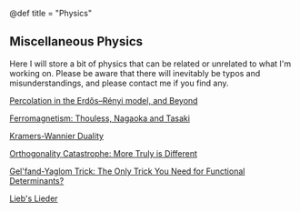 @def title = "Physics"

## Miscellaneous Physics

Here I will store a bit of physics that can be related or unrelated to what I'm working on. Please be aware that there will inevitably be typos and misunderstandings, and please contact me if you find any.

[Percolation in the Erdős–Rényi model, and Beyond](/physics/percolation/)

[Ferromagnetism: Thouless, Nagaoka and Tasaki](/physics/ferromagnetism)

[Kramers-Wannier Duality](/physics/KW)

[Orthogonality Catastrophe: More Truly is Different](/physics/orthogonalitycatastrophe)

[Gel'fand-Yaglom Trick: The Only Trick You Need for Functional Determinants?](/physics/Gel'fand-Yaglom)

[Lieb's Lieder](/physics/Lieb)
